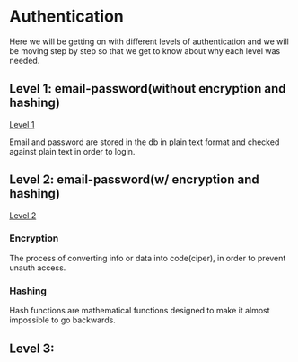 # Authentication 

Here we will be getting on with different levels of authentication and we will be moving step by step so that we get to know about why each level was needed.

## Level 1: email-password(without encryption and hashing)

[Level 1]("/lvl1Auth/")

Email and password are stored in the db in plain text format and checked against plain text in order to login.

## Level 2: email-password(w/ encryption and hashing)

[Level 2]("/lvl2Auth(EncryptionHashing)/readme.md")

### Encryption

The process of converting info or data into code(ciper), in order to prevent unauth access.

### Hashing 

Hash functions are mathematical functions designed to make it almost impossible to go backwards.

## Level 3: 
